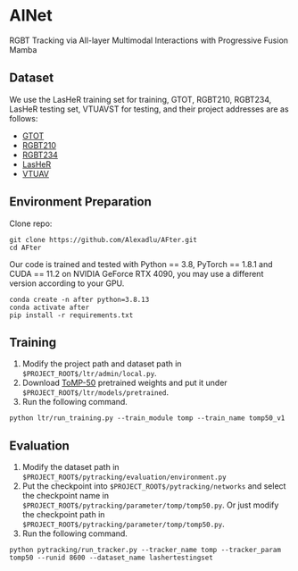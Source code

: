 # AINet
RGBT Tracking via All-layer Multimodal Interactions with Progressive Fusion Mamba

## Dataset
We use the LasHeR training set for training, GTOT, RGBT210, RGBT234, LasHeR testing set, VTUAVST for testing, and their project addresses are as follows:
* [GTOT](http://chenglongli.cn/code-dataset/)
* [RGBT210](http://chenglongli.cn/code-dataset/)
* [RGBT234](http://chenglongli.cn/code-dataset/)
* [LasHeR](https://github.com/BUGPLEASEOUT/LasHeR)
* [VTUAV](https://github.com/zhang-pengyu/DUT-VTUAV)

## Environment Preparation
Clone repo:  
```
git clone https://github.com/Alexadlu/AFter.git
cd AFter
```
Our code is trained and tested with Python == 3.8, PyTorch == 1.8.1 and CUDA == 11.2 on NVIDIA GeForce RTX 4090, you may use a different version according to your GPU.
```
conda create -n after python=3.8.13
conda activate after
pip install -r requirements.txt
```

## Training
1. Modify the project path and dataset path in `$PROJECT_ROOT$/ltr/admin/local.py`.  
2. Download [ToMP-50](https://drive.google.com/file/d/1dU1IYIv5x_7iOUVTgh8uOq36POFOQBWT/edit) pretrained weights and put it under `$PROJECT_ROOT$/ltr/models/pretrained`.
3. Run the following command.  
```
python ltr/run_training.py --train_module tomp --train_name tomp50_v1
```

## Evaluation
1. Modify the dataset path in `$PROJECT_ROOT$/pytracking/evaluation/environment.py`
2. Put the checkpoint into `$PROJECT_ROOT$/pytracking/networks` and select the checkpoint name in `$PROJECT_ROOT$/pytracking/parameter/tomp/tomp50.py`. Or just modify the checkpoint path in `$PROJECT_ROOT$/pytracking/parameter/tomp/tomp50.py`.  
3. Run the following command.  
```
python pytracking/run_tracker.py --tracker_name tomp --tracker_param tomp50 --runid 8600 --dataset_name lashertestingset
```

